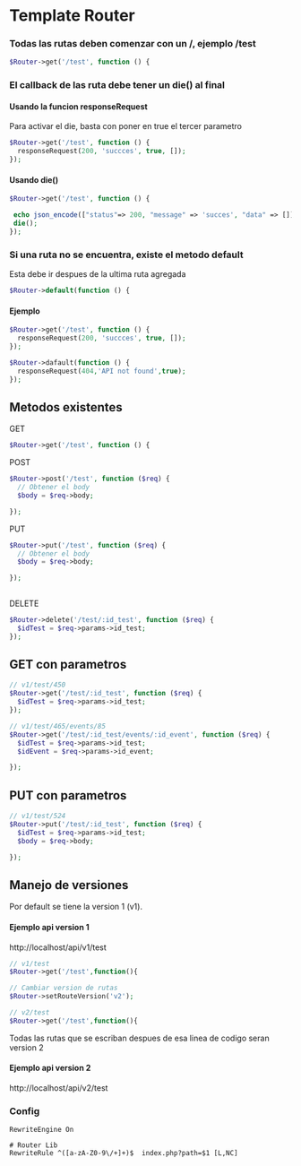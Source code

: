 # Template Router

### Todas las rutas deben comenzar con un /, ejemplo /test
```php
$Router->get('/test', function () {
```

### El callback de las ruta debe tener un die() al final

#### Usando la funcion **responseRequest**
Para activar el die, basta con poner en true el tercer parametro
```php
$Router->get('/test', function () {
  responseRequest(200, 'succces', true, []);
});
```

#### Usando die()
```php
$Router->get('/test', function () {

 echo json_encode(["status"=> 200, "message" => 'succes', "data" => []]);
 die();
});
```

### Si una ruta no se encuentra, existe el metodo default
Esta debe ir despues de la ultima ruta agregada
```php
$Router->default(function () {
```
#### Ejemplo

```php
$Router->get('/test', function () {
  responseRequest(200, 'succces', true, []);
});

$Router->dafault(function () {
  responseRequest(404,'API not found',true);
});
```

## Metodos existentes
 GET 
```php
$Router->get('/test', function () {
```
 POST 
```php
$Router->post('/test', function ($req) {
  // Obtener el body
  $body = $req->body;

});
```
 PUT 
```php
$Router->put('/test', function ($req) {
  // Obtener el body
  $body = $req->body;

});
  
```
 DELETE 
```php
$Router->delete('/test/:id_test', function ($req) {
  $idTest = $req->params->id_test;
});
```

## GET con parametros

```php
// v1/test/450
$Router->get('/test/:id_test', function ($req) {
  $idTest = $req->params->id_test;
});

// v1/test/465/events/85
$Router->get('/test/:id_test/events/:id_event', function ($req) {
  $idTest = $req->params->id_test;
  $idEvent = $req->params->id_event;

});
```

## PUT con parametros

```php
// v1/test/524
$Router->put('/test/:id_test', function ($req) {
  $idTest = $req->params->id_test;
  $body = $req->body;

});
```

## Manejo de versiones
Por default se tiene la version 1 (v1).

#### Ejemplo api version 1
 http://localhost/api/v1/test 


```php
// v1/test
$Router->get('/test',function(){

// Cambiar version de rutas
$Router->setRouteVersion('v2');

// v2/test
$Router->get('/test',function(){

```
Todas las rutas que se escriban despues de esa linea de codigo seran version 2

#### Ejemplo api version 2
 http://localhost/api/v2/test 


### Config
 ```
RewriteEngine On

# Router Lib
RewriteRule ^([a-zA-Z0-9\/+]+)$  index.php?path=$1 [L,NC]

 ```
